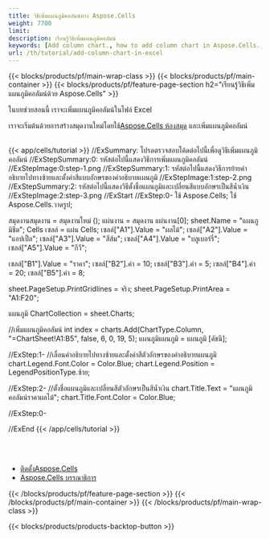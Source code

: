 ```yaml
---
title: วิธีเพิ่มแผนภูมิคอลัมน์ทาง Aspose.Cells
weight: 7700
limit:
description: เรียนรู้วิธีเพิ่มแผนภูมิคอลัมน์
keywords: [Add column chart., how to add column chart in Aspose.Cells., how to add column chart using Aspose.Cells]
url: /th/tutorial/add-column-chart-in-excel
---
```

{{< blocks/products/pf/main-wrap-class >}}
{{< blocks/products/pf/main-container >}}
{{< blocks/products/pf/feature-page-section h2="เรียนรู้วิธีเพิ่มแผนภูมิคอลัมน์ด้วย Aspose.Cells" >}}

<p>
ในบทช่วยสอนนี้ เราจะเพิ่มแผนภูมิคอลัมน์ในไฟล์ Excel
</p>

<p>
 เราจะเริ่มต้นด้วยการสร้างสมุดงานใหม่โดยใช้<a href="https://www.nuget.org/packages/Aspose.Cells">Aspose.Cells ห้องสมุด</a> และเพิ่มแผนภูมิคอลัมน์
</p>

<br />
{{< app/cells/tutorial >}}
//ExSummary: โปรดตรวจสอบโค้ดต่อไปนี้เพื่อดูวิธีเพิ่มแผนภูมิคอลัมน์
//ExStepSummary:0: รหัสต่อไปนี้แสดงวิธีการเพิ่มแผนภูมิคอลัมน์
//ExStepImage:0:step-1.png
//ExStepSummary:1: รหัสต่อไปนี้แสดงวิธีการย้ายคำอธิบายไปทางซ้ายและตั้งค่าสีแบบอักษรของคำอธิบายแผนภูมิ
//ExStepImage:1:step-2.png
//ExStepSummary:2: รหัสต่อไปนี้แสดงวิธีตั้งชื่อแผนภูมิและเปลี่ยนสีแบบอักษรเป็นสีน้ำเงิน
//ExStepImage:2:step-3.png
//ExStart
//ExStep:0-
ใช้ Aspose.Cells;
ใช้ Aspose.Cells.วาดรูป;

สมุดงานสมุดงาน = สมุดงานใหม่ ();
แผ่นงาน = สมุดงาน แผ่นงาน[0];
sheet.Name = "แผนภูมิชีต";
Cells เซลล์ = แผ่น Cells;
เซลล์["A1"].Value = "ผลไม้";
เซลล์["A2"].Value = "แอปเปิ้ล";
เซลล์["A3"].Value = "สีส้ม";
เซลล์["A4"].Value = "บลูเบอร์รี่";
เซลล์["A5"].Value = "กีวี";

เซลล์["B1"].Value = "ราคา";
เซลล์["B2"].ค่า = 10;
เซลล์["B3"].ค่า = 5;
เซลล์["B4"].ค่า = 20;
เซลล์["B5"].ค่า = 8;

sheet.PageSetup.PrintGridlines = จริง;
sheet.PageSetup.PrintArea = "A1:F20";

แผนภูมิ ChartCollection = sheet.Charts;

//เพิ่มแผนภูมิคอลัมน์
int index = charts.Add(ChartType.Column, "=ChartSheet!A1:B5", false, 6, 0, 19, 5);
แผนภูมิแผนภูมิ = แผนภูมิ [ดัชนี];

//ExStep:1-
//เลื่อนคำอธิบายไปทางซ้ายและตั้งค่าสีตัวอักษรของคำอธิบายแผนภูมิ
chart.Legend.Font.Color = Color.Blue;
chart.Legend.Position = LegendPositionType.ซ้าย;

//ExStep:2-
//ตั้งชื่อแผนภูมิและเปลี่ยนสีตัวอักษรเป็นสีน้ำเงิน
chart.Title.Text = "แผนภูมิคอลัมน์ราคาผลไม้";
chart.Title.Font.Color = Color.Blue;

//ExStep:0-

//ExEnd
{{< /app/cells/tutorial >}}
<br />

<br />
<br />
<div class="code-sample">
    <ul class="link-list">
        <li class="link-item"><a href="https://docs.aspose.com/cells/net/installation/">ติดตั้งAspose.Cells</a></li>
        <li class="link-item"><a href="https://products.aspose.app/cells/editor/">Aspose.Cells บรรณาธิการ</a></li>
    </ul>
</div>

{{< /blocks/products/pf/feature-page-section >}}
{{< /blocks/products/pf/main-container >}}
{{< /blocks/products/pf/main-wrap-class >}}

{{< blocks/products/products-backtop-button >}}